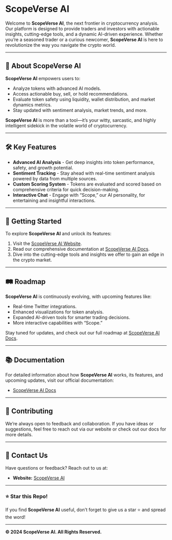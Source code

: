 # ScopeVerse AI

Welcome to **ScopeVerse AI**, the next frontier in cryptocurrency analysis. Our platform is designed to provide traders and investors with actionable insights, cutting-edge tools, and a dynamic AI-driven experience. Whether you’re a seasoned trader or a curious newcomer, **ScopeVerse AI** is here to revolutionize the way you navigate the crypto world.

---

## 🌟 About ScopeVerse AI

**ScopeVerse AI** empowers users to:
- Analyze tokens with advanced AI models.
- Access actionable buy, sell, or hold recommendations.
- Evaluate token safety using liquidity, wallet distribution, and market dynamics metrics.
- Stay updated with sentiment analysis, market trends, and more.

**ScopeVerse AI** is more than a tool—it’s your witty, sarcastic, and highly intelligent sidekick in the volatile world of cryptocurrency.

---

## 🛠 Key Features

- **Advanced AI Analysis** - Get deep insights into token performance, safety, and growth potential.
- **Sentiment Tracking** - Stay ahead with real-time sentiment analysis powered by data from multiple sources.
- **Custom Scoring System** - Tokens are evaluated and scored based on comprehensive criteria for quick decision-making.
- **Interactive Chat** - Engage with “Scope,” our AI personality, for entertaining and insightful interactions.

---

## 🚀 Getting Started

To explore **ScopeVerse AI** and unlock its features:
1. Visit the [ScopeVerse AI Website](https://scopeverse.ai).
2. Read our comprehensive documentation at [ScopeVerse AI Docs](https://docs.scopeverse.ai/).
3. Dive into the cutting-edge tools and insights we offer to gain an edge in the crypto market.

---

## 🛤 Roadmap

**ScopeVerse AI** is continuously evolving, with upcoming features like:
- Real-time Twitter integrations.
- Enhanced visualizations for token analysis.
- Expanded AI-driven tools for smarter trading decisions.
- More interactive capabilities with “Scope.”

Stay tuned for updates, and check out our full roadmap at [ScopeVerse AI Docs](https://docs.scopeverse.ai/).

---

## 📚 Documentation

For detailed information about how **ScopeVerse AI** works, its features, and upcoming updates, visit our official documentation:
- [ScopeVerse AI Docs](#)

---

## 🤝 Contributing

We’re always open to feedback and collaboration. If you have ideas or suggestions, feel free to reach out via our website or check out our docs for more details.

---

## 📧 Contact Us

Have questions or feedback? Reach out to us at:
- **Website:** [ScopeVerse AI](https://scopeverse.ai)

---

### ⭐ Star this Repo!
If you find **ScopeVerse AI** useful, don’t forget to give us a star ⭐ and spread the word!

---

**© 2024 ScopeVerse AI. All Rights Reserved.**

